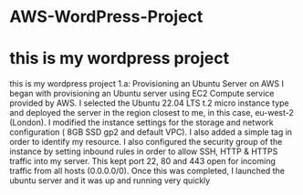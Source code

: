 # AWS-WordPress-Project
# this is my wordpress project
 this is my wordpress project
 1.a: Provisioning an Ubuntu Server on AWS
I began with provisioning an Ubuntu server using EC2 Compute service provided by AWS. I selected the Ubuntu 22.04 LTS t.2 micro instance type and deployed the server in the region closest to me, in this case, eu-west-2 (London). 
I modified the instance settings for the storage and network configuration ( 8GB SSD gp2 and default VPC). I also added a simple tag in order to identify my resource.
I also configured the security group of the instance by setting inbound rules in order to allow SSH, HTTP & HTTPS traffic into my server. This kept port 22, 80 and 443 open for incoming traffic from all hosts (0.0.0.0/0). Once this was completed, I launched the ubuntu server and it was up and running very quickly

